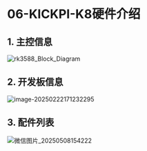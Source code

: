 # 06-KICKPI-K8硬件介绍



## 1. 主控信息

![rk3588_Block_Diagram](http://tanzhtanzh.oss-cn-shenzhen.aliyuncs.com/img/rk3588_Block_Diagram.png)



## 2. 开发板信息

![image-20250222171232295](http://tanzhtanzh.oss-cn-shenzhen.aliyuncs.com/img/image-20250222171232295.png)



## 3. 配件列表

![微信图片_20250508154222](http://tanzhtanzh.oss-cn-shenzhen.aliyuncs.com/img/微信图片_20250508154222.jpg)



